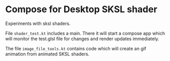 # Compose for Desktop SKSL shader

Experiments with sksl shaders.

File `shader_test.kt` includes a main. There it will start a compose app which will monitor the test.glsl file for changes and render updates immediately.

The file `image_file_tools.kt` contains code which will create an gif animation from animated SKSL shaders.